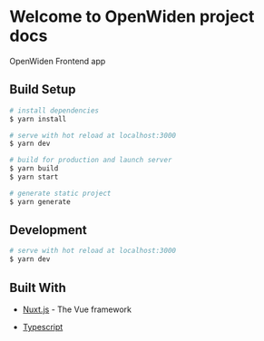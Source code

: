 # Welcome to OpenWiden project docs

OpenWiden Frontend app

## Build Setup

``` bash
# install dependencies
$ yarn install

# serve with hot reload at localhost:3000
$ yarn dev

# build for production and launch server
$ yarn build
$ yarn start

# generate static project
$ yarn generate
```

## Development

``` bash
# serve with hot reload at localhost:3000
$ yarn dev
```

## Built With

- [Nuxt.js](https://nuxtjs.org/) - The Vue framework

- [Typescript](https://www.typescriptlang.org/)
